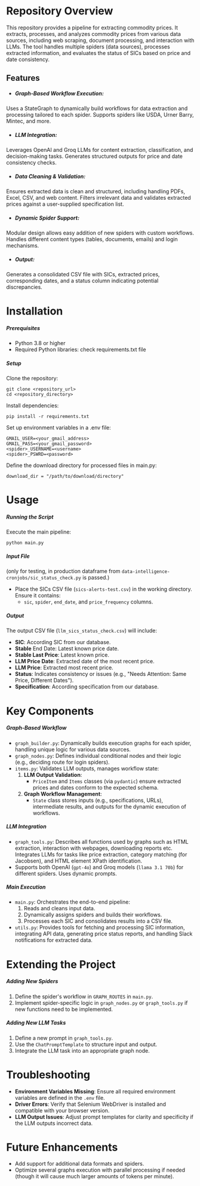 # Repository Overview
This repository provides a pipeline for extracting commodity prices. It extracts, processes, and analyzes commodity prices from various data sources, including web scraping, document processing, and interaction with LLMs. The tool handles multiple spiders (data sources), processes extracted information, and evaluates the status of SICs based on price and date consistency.

## Features
* ##### Graph-Based Workflow Execution:

Uses a StateGraph to dynamically build workflows for data extraction and processing tailored to each spider.
Supports spiders like USDA, Urner Barry, Mintec, and more.
* ##### LLM Integration:

Leverages OpenAI and Groq LLMs for content extraction, classification, and decision-making tasks.
Generates structured outputs for price and date consistency checks.
* ##### Data Cleaning & Validation:

Ensures extracted data is clean and structured, including handling PDFs, Excel, CSV, and web content.
Filters irrelevant data and validates extracted prices against a user-supplied specification list.
* ##### Dynamic Spider Support:

Modular design allows easy addition of new spiders with custom workflows.
Handles different content types (tables, documents, emails) and login mechanisms.
* ##### Output:

Generates a consolidated CSV file with SICs, extracted prices, corresponding dates, and a status column indicating potential discrepancies.

# Installation
##### Prerequisites
* Python 3.8 or higher
* Required Python libraries: check requirements.txt file
##### Setup
Clone the repository:
```
git clone <repository_url>
cd <repository_directory>
```
Install dependencies:
```
pip install -r requirements.txt
```
Set up environment variables in a .env file:
```
GMAIL_USER=<your_gmail_address>
GMAIL_PASS=<your_gmail_password>
<spider>_USERNAME=<username>
<spider>_PSWRD=<password>
```
Define the download directory for processed files in main.py:
```
download_dir = "/path/to/download/directory"
```
# Usage
##### Running the Script
Execute the main pipeline:
```
python main.py
```

##### Input File
(only for testing, in production dataframe from `data-intelligence-cronjobs/sic_status_check.py` is passed.)
* Place the SICs CSV file (`sics-alerts-test.csv`) in the working directory. Ensure it contains:
  * `sic`, `spider`, `end_date`, and `price_frequency` columns.

##### Output
The output CSV file (`llm_sics_status_check.csv`) will include:
* **SIC**: According SIC from our database.
* **Stable** End Date: Latest known price date.
* **Stable Last Price**: Latest known price.
* **LLM Price Date**: Extracted date of the most recent price.
* **LLM Price**: Extracted most recent price.
* **Status**: Indicates consistency or issues (e.g., "Needs Attention: Same Price, Different Dates").
* **Specification**: According specification from our database.

# Key Components
##### Graph-Based Workflow
* `graph_builder.py`: Dynamically builds execution graphs for each spider, handling unique logic for various data sources.
* `graph_nodes.py`: Defines individual conditional nodes and their logic (e.g., deciding route for login spiders).
* `items.py`: Validates LLM outputs, manages workflow state:
  1. **LLM Output Validation**:
     * `PriceItem` and `Items` classes (via `pydantic`) ensure extracted prices and dates conform to the expected schema.
  2. **Graph Workflow Management**:
     * `State` class stores inputs (e.g., specifications, URLs), intermediate results, and outputs for the dynamic execution of workflows.
##### LLM Integration
* `graph_tools.py`: Describes all functions used by graphs such as HTML extraction, interaction with webpages, downloading reports etc. Integrates LLMs for tasks like price extraction, category matching (for Jacobsen), and HTML element XPath identification.
* Supports both OpenAI (`gpt-4o`) and Groq models (`llama 3.1 70b`) for different spiders. Uses dynamic prompts.
##### Main Execution
* `main.py`: Orchestrates the end-to-end pipeline:
  1. Reads and cleans input data.
  2. Dynamically assigns spiders and builds their workflows.
  3. Processes each SIC and consolidates results into a CSV file.
* `utils.py`: Provides tools for fetching and processing SIC information, integrating API data, generating price status reports, and handling Slack notifications for extracted data.
# Extending the Project
##### Adding New Spiders
1. Define the spider's workflow in `GRAPH_ROUTES` in `main.py`.
2. Implement spider-specific logic in `graph_nodes.py` or `graph_tools.py` if new functions need to be implemented.
##### Adding New LLM Tasks
1. Define a new prompt in `graph_tools.py`.
2. Use the `ChatPromptTemplate` to structure input and output.
3. Integrate the LLM task into an appropriate graph node.
# Troubleshooting
* **Environment Variables Missing**: Ensure all required environment variables are defined in the `.env` file.
* **Driver Errors**: Verify that Selenium WebDriver is installed and compatible with your browser version.
* **LLM Output Issues**: Adjust prompt templates for clarity and specificity if the LLM outputs incorrect data.
# Future Enhancements
* Add support for additional data formats and spiders.
* Optimize several graphs execution with parallel processing if needed (though it will cause much larger amounts of tokens per minute).

